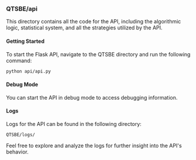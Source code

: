 ### QTSBE/api

This directory contains all the code for the API, including the algorithmic logic, statistical system, and all the strategies utilized by the API.

#### Getting Started
To start the Flask API, navigate to the QTSBE directory and run the following command:

```bash
python api/api.py
```

#### Debug Mode
You can start the API in debug mode to access debugging information. 

#### Logs
Logs for the API can be found in the following directory:

```
QTSBE/logs/
```

Feel free to explore and analyze the logs for further insight into the API's behavior.